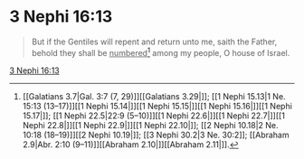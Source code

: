 # 3 Nephi 16:13

> But if the Gentiles will repent and return unto me, saith the Father, behold they shall be <u>numbered</u>[^a] among my people, O house of Israel.

[3 Nephi 16:13](https://www.churchofjesuschrist.org/study/scriptures/bofm/3-ne/16?lang=eng&id=p13#p13)


[^a]: [[Galatians 3.7|Gal. 3:7 (7, 29)]][[Galatians 3.29|]]; [[1 Nephi 15.13|1 Ne. 15:13 (13–17)]][[1 Nephi 15.14|]][[1 Nephi 15.15|]][[1 Nephi 15.16|]][[1 Nephi 15.17|]]; [[1 Nephi 22.5|22:9 (5–10)]][[1 Nephi 22.6|]][[1 Nephi 22.7|]][[1 Nephi 22.8|]][[1 Nephi 22.9|]][[1 Nephi 22.10|]]; [[2 Nephi 10.18|2 Ne. 10:18 (18–19)]][[2 Nephi 10.19|]]; [[3 Nephi 30.2|3 Ne. 30:2]]; [[Abraham 2.9|Abr. 2:10 (9–11)]][[Abraham 2.10|]][[Abraham 2.11|]].  
